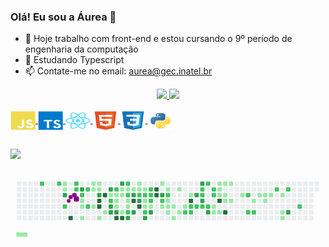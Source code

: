 ### Olá! Eu sou a Áurea 👋

- 🔭 Hoje trabalho com front-end e estou cursando o 9º período de engenharia da computação
- 🌱 Estudando Typescript 
- 📫 Contate-me no email: aurea@gec.inatel.br

<div align="center">
  <a href="https://github.com/aureasiqueira1">
  <img height="180em" src="https://github-readme-stats.vercel.app/api?username=aureasiqueira1&show_icons=true&theme=dracula&include_all_commits=true&count_private=true"/>
  <img height="180em" src="https://github-readme-stats.vercel.app/api/top-langs/?username=aureasiqueira1&layout=compact&langs_count=7&theme=dracula"/>
</div>
<div style="display: inline_block"><br>
  <img align="center" alt="Rafa-Js" height="30" width="40" src="https://raw.githubusercontent.com/devicons/devicon/master/icons/javascript/javascript-plain.svg">
  <img align="center" alt="Rafa-Ts" height="30" width="40" src="https://raw.githubusercontent.com/devicons/devicon/master/icons/typescript/typescript-plain.svg">
  <img align="center" alt="Rafa-React" height="30" width="40" src="https://raw.githubusercontent.com/devicons/devicon/master/icons/react/react-original.svg">
  <img align="center" alt="Rafa-HTML" height="30" width="40" src="https://raw.githubusercontent.com/devicons/devicon/master/icons/html5/html5-original.svg">
  <img align="center" alt="Rafa-CSS" height="30" width="40" src="https://raw.githubusercontent.com/devicons/devicon/master/icons/css3/css3-original.svg">
  <img align="center" alt="Rafa-Python" height="30" width="40" src="https://raw.githubusercontent.com/devicons/devicon/master/icons/python/python-original.svg">
</div>
  
  ##
 
<div> 
   <a href="https://www.linkedin.com/in/%C3%A1urea-siqueira-57b426206/" target="_blank"><img src="https://img.shields.io/badge/-LinkedIn-%230077B5?style=for-the-badge&logo=linkedin&logoColor=white" target="_blank"></a> 
</div>


<svg viewBox="-16 -32 880 192" width="880" height="192" xmlns="http://www.w3.org/2000/svg"><style>@keyframes c0{66.71%{fill:var(--c2)}66.73%,to{fill:var(--ce)}}@keyframes c1{1.2%{fill:var(--c1)}1.22%,to{fill:var(--ce)}}@keyframes c2{1.38%{fill:var(--c1)}1.4%,to{fill:var(--ce)}}@keyframes c3{1.72%{fill:var(--c1)}1.74%,to{fill:var(--ce)}}@keyframes c4{66.19%{fill:var(--c2)}66.21%,to{fill:var(--ce)}}@keyframes c5{7.44%{fill:var(--c1)}7.46%,to{fill:var(--ce)}}@keyframes c6{7.62%{fill:var(--c1)}7.64%,to{fill:var(--ce)}}@keyframes c7{76.77%{fill:var(--c3)}76.79%,to{fill:var(--ce)}}@keyframes c8{68.1%{fill:var(--c2)}68.12%,to{fill:var(--ce)}}@keyframes c9{2.76%{fill:var(--c1)}2.78%,to{fill:var(--ce)}}@keyframes ca{97.04%{fill:var(--c4)}97.06%,to{fill:var(--ce)}}@keyframes cb{65.67%{fill:var(--c2)}65.69%,to{fill:var(--ce)}}@keyframes cc{65.5%{fill:var(--c2)}65.52%,to{fill:var(--ce)}}@keyframes cd{2.94%{fill:var(--c1)}2.96%,to{fill:var(--ce)}}@keyframes ce{76.07%{fill:var(--c3)}76.09%,to{fill:var(--ce)}}@keyframes cf{65.15%{fill:var(--c2)}65.17%,to{fill:var(--ce)}}@keyframes cg{3.28%{fill:var(--c1)}3.3%,to{fill:var(--ce)}}@keyframes ch{3.46%{fill:var(--c1)}3.48%,to{fill:var(--ce)}}@keyframes ci{3.8%{fill:var(--c1)}3.82%,to{fill:var(--ce)}}@keyframes cj{64.81%{fill:var(--c2)}64.83%,to{fill:var(--ce)}}@keyframes ck{68.79%{fill:var(--c2)}68.81%,to{fill:var(--ce)}}@keyframes cl{6.23%{fill:var(--c1)}6.25%,to{fill:var(--ce)}}@keyframes cm{5.71%{fill:var(--c1)}5.73%,to{fill:var(--ce)}}@keyframes cn{5.19%{fill:var(--c1)}5.21%,to{fill:var(--ce)}}@keyframes co{6.06%{fill:var(--c1)}6.08%,to{fill:var(--ce)}}@keyframes cp{5.88%{fill:var(--c1)}5.9%,to{fill:var(--ce)}}@keyframes cq{69.49%{fill:var(--c3)}69.51%,to{fill:var(--ce)}}@keyframes cr{94.96%{fill:var(--c4)}94.98%,to{fill:var(--ce)}}@keyframes cs{94.79%{fill:var(--c4)}94.81%,to{fill:var(--ce)}}@keyframes ct{4.32%{fill:var(--c1)}4.34%,to{fill:var(--ce)}}@keyframes cu{95.31%{fill:var(--c4)}95.33%,to{fill:var(--ce)}}@keyframes cv{4.67%{fill:var(--c1)}4.69%,to{fill:var(--ce)}}@keyframes cw{70.01%{fill:var(--c3)}70.03%,to{fill:var(--ce)}}@keyframes cx{40.37%{fill:var(--c1)}40.39%,to{fill:var(--ce)}}@keyframes cy{40.54%{fill:var(--c2)}40.56%,to{fill:var(--ce)}}@keyframes cz{74.69%{fill:var(--c3)}74.71%,to{fill:var(--ce)}}@keyframes c10{74.51%{fill:var(--c3)}74.53%,to{fill:var(--ce)}}@keyframes c11{41.06%{fill:var(--c2)}41.08%,to{fill:var(--ce)}}@keyframes c12{29.8%{fill:var(--c1)}29.82%,to{fill:var(--ce)}}@keyframes c13{29.97%{fill:var(--c1)}29.99%,to{fill:var(--ce)}}@keyframes c14{30.84%{fill:var(--c1)}30.86%,to{fill:var(--ce)}}@keyframes c15{74.34%{fill:var(--c3)}74.36%,to{fill:var(--ce)}}@keyframes c16{93.92%{fill:var(--c4)}93.94%,to{fill:var(--ce)}}@keyframes c17{70.53%{fill:var(--c3)}70.55%,to{fill:var(--ce)}}@keyframes c18{29.45%{fill:var(--c1)}29.47%,to{fill:var(--ce)}}@keyframes c19{29.63%{fill:var(--c1)}29.65%,to{fill:var(--ce)}}@keyframes c1a{39.16%{fill:var(--c1)}39.18%,to{fill:var(--ce)}}@keyframes c1b{93.75%{fill:var(--c4)}93.77%,to{fill:var(--ce)}}@keyframes c1c{41.58%{fill:var(--c2)}41.6%,to{fill:var(--ce)}}@keyframes c1d{29.28%{fill:var(--c1)}29.3%,to{fill:var(--ce)}}@keyframes c1e{43.66%{fill:var(--c2)}43.68%,to{fill:var(--ce)}}@keyframes c1f{30.32%{fill:var(--c1)}30.34%,to{fill:var(--ce)}}@keyframes c1g{30.49%{fill:var(--c1)}30.51%,to{fill:var(--ce)}}@keyframes c1h{39.33%{fill:var(--c2)}39.35%,to{fill:var(--ce)}}@keyframes c1i{73.47%{fill:var(--c3)}73.49%,to{fill:var(--ce)}}@keyframes c1j{29.11%{fill:var(--c1)}29.13%,to{fill:var(--ce)}}@keyframes c1k{71.22%{fill:var(--c3)}71.24%,to{fill:var(--ce)}}@keyframes c1l{92.54%{fill:var(--c4)}92.56%,to{fill:var(--ce)}}@keyframes c1m{73.13%{fill:var(--c3)}73.15%,to{fill:var(--ce)}}@keyframes c1n{10.39%{fill:var(--c1)}10.41%,to{fill:var(--ce)}}@keyframes c1o{10.56%{fill:var(--c1)}10.58%,to{fill:var(--ce)}}@keyframes c1p{42.28%{fill:var(--c2)}42.3%,to{fill:var(--ce)}}@keyframes c1q{71.57%{fill:var(--c3)}71.59%,to{fill:var(--ce)}}@keyframes c1r{92.88%{fill:var(--c4)}92.9%,to{fill:var(--ce)}}@keyframes c1s{10.74%{fill:var(--c1)}10.76%,to{fill:var(--ce)}}@keyframes c1t{42.45%{fill:var(--c2)}42.47%,to{fill:var(--ce)}}@keyframes c1u{35%{fill:var(--c1)}35.02%,to{fill:var(--ce)}}@keyframes c1v{34.83%{fill:var(--c1)}34.85%,to{fill:var(--ce)}}@keyframes c1w{45.4%{fill:var(--c2)}45.42%,to{fill:var(--ce)}}@keyframes c1x{72.61%{fill:var(--c3)}72.63%,to{fill:var(--ce)}}@keyframes c1y{42.8%{fill:var(--c2)}42.82%,to{fill:var(--ce)}}@keyframes c1z{42.62%{fill:var(--c2)}42.64%,to{fill:var(--ce)}}@keyframes c20{35.17%{fill:var(--c2)}35.19%,to{fill:var(--ce)}}@keyframes c21{34.65%{fill:var(--c1)}34.67%,to{fill:var(--ce)}}@keyframes c22{72.26%{fill:var(--c3)}72.28%,to{fill:var(--ce)}}@keyframes c23{91.5%{fill:var(--c4)}91.52%,to{fill:var(--ce)}}@keyframes c24{91.32%{fill:var(--c4)}91.34%,to{fill:var(--ce)}}@keyframes c25{11.43%{fill:var(--c1)}11.45%,to{fill:var(--ce)}}@keyframes c26{80.41%{fill:var(--c3)}80.43%,to{fill:var(--ce)}}@keyframes c27{47.3%{fill:var(--c2)}47.32%,to{fill:var(--ce)}}@keyframes c28{15.24%{fill:var(--c1)}15.26%,to{fill:var(--ce)}}@keyframes c29{11.78%{fill:var(--c1)}11.8%,to{fill:var(--ce)}}@keyframes c2a{47.65%{fill:var(--c2)}47.67%,to{fill:var(--ce)}}@keyframes c2b{13.85%{fill:var(--c1)}13.87%,to{fill:var(--ce)}}@keyframes c2c{13.68%{fill:var(--c1)}13.7%,to{fill:var(--ce)}}@keyframes c2d{14.89%{fill:var(--c1)}14.91%,to{fill:var(--ce)}}@keyframes c2e{13.51%{fill:var(--c1)}13.53%,to{fill:var(--ce)}}@keyframes c2f{15.93%{fill:var(--c1)}15.95%,to{fill:var(--ce)}}@keyframes c2g{12.12%{fill:var(--c1)}12.14%,to{fill:var(--ce)}}@keyframes c2h{14.55%{fill:var(--c1)}14.57%,to{fill:var(--ce)}}@keyframes c2i{13.16%{fill:var(--c1)}13.18%,to{fill:var(--ce)}}@keyframes c2j{52.16%{fill:var(--c2)}52.18%,to{fill:var(--ce)}}@keyframes c2k{12.64%{fill:var(--c1)}12.66%,to{fill:var(--ce)}}@keyframes c2l{90.11%{fill:var(--c4)}90.13%,to{fill:var(--ce)}}@keyframes c2m{48.69%{fill:var(--c2)}48.71%,to{fill:var(--ce)}}@keyframes c2n{51.98%{fill:var(--c2)}52%,to{fill:var(--ce)}}@keyframes c2o{81.45%{fill:var(--c3)}81.47%,to{fill:var(--ce)}}@keyframes c2p{48.86%{fill:var(--c2)}48.88%,to{fill:var(--ce)}}@keyframes c2q{83.35%{fill:var(--c3)}83.37%,to{fill:var(--ce)}}@keyframes c2r{50.6%{fill:var(--c2)}50.62%,to{fill:var(--ce)}}@keyframes c2s{50.77%{fill:var(--c2)}50.79%,to{fill:var(--ce)}}@keyframes c2t{81.79%{fill:var(--c3)}81.81%,to{fill:var(--ce)}}@keyframes c2u{49.04%{fill:var(--c2)}49.06%,to{fill:var(--ce)}}@keyframes c2v{50.25%{fill:var(--c2)}50.27%,to{fill:var(--ce)}}@keyframes c2w{49.21%{fill:var(--c2)}49.23%,to{fill:var(--ce)}}@keyframes c2x{82.31%{fill:var(--c3)}82.33%,to{fill:var(--ce)}}@keyframes c2y{49.9%{fill:var(--c2)}49.92%,to{fill:var(--ce)}}@keyframes c2z{49.73%{fill:var(--c2)}49.75%,to{fill:var(--ce)}}@keyframes c30{17.84%{fill:var(--c1)}17.86%,to{fill:var(--ce)}}@keyframes c31{17.32%{fill:var(--c1)}17.34%,to{fill:var(--ce)}}@keyframes c32{19.75%{fill:var(--c1)}19.77%,to{fill:var(--ce)}}@keyframes c33{19.57%{fill:var(--c1)}19.59%,to{fill:var(--ce)}}@keyframes c34{19.4%{fill:var(--c1)}19.42%,to{fill:var(--ce)}}@keyframes c35{89.24%{fill:var(--c4)}89.26%,to{fill:var(--ce)}}@keyframes c36{17.49%{fill:var(--c1)}17.51%,to{fill:var(--ce)}}@keyframes c37{19.92%{fill:var(--c1)}19.94%,to{fill:var(--ce)}}@keyframes c38{19.23%{fill:var(--c1)}19.25%,to{fill:var(--ce)}}@keyframes c39{18.71%{fill:var(--c1)}18.73%,to{fill:var(--ce)}}@keyframes c3a{88.72%{fill:var(--c4)}88.74%,to{fill:var(--ce)}}@keyframes c3b{20.09%{fill:var(--c1)}20.11%,to{fill:var(--ce)}}@keyframes c3c{18.88%{fill:var(--c1)}18.9%,to{fill:var(--ce)}}@keyframes c3d{20.79%{fill:var(--c1)}20.81%,to{fill:var(--ce)}}@keyframes c3e{55.28%{fill:var(--c2)}55.3%,to{fill:var(--ce)}}@keyframes c3f{54.41%{fill:var(--c2)}54.43%,to{fill:var(--ce)}}@keyframes c3g{21.31%{fill:var(--c1)}21.33%,to{fill:var(--ce)}}@keyframes c3h{54.58%{fill:var(--c2)}54.6%,to{fill:var(--ce)}}@keyframes c3i{24.43%{fill:var(--c1)}24.45%,to{fill:var(--ce)}}@keyframes c3j{21.83%{fill:var(--c1)}21.85%,to{fill:var(--ce)}}@keyframes c3k{21.65%{fill:var(--c1)}21.67%,to{fill:var(--ce)}}@keyframes c3l{22%{fill:var(--c1)}22.02%,to{fill:var(--ce)}}@keyframes c3m{56.32%{fill:var(--c2)}56.34%,to{fill:var(--ce)}}@keyframes c3n{22.35%{fill:var(--c1)}22.37%,to{fill:var(--ce)}}@keyframes c3o{22.87%{fill:var(--c1)}22.89%,to{fill:var(--ce)}}@keyframes c3p{23.04%{fill:var(--c1)}23.06%,to{fill:var(--ce)}}@keyframes c3q{56.66%{fill:var(--c2)}56.68%,to{fill:var(--ce)}}@keyframes c3r{86.82%{fill:var(--c3)}86.84%,to{fill:var(--ce)}}@keyframes c3s{57.53%{fill:var(--c2)}57.55%,to{fill:var(--ce)}}@keyframes u0{1.2%{transform:scale(0,1)}1.22%,1.38%{transform:scale(.02,1)}1.4%,1.72%{transform:scale(.03,1)}1.74%,2.76%{transform:scale(.05,1)}2.78%,2.94%{transform:scale(.06,1)}2.96%,3.28%{transform:scale(.08,1)}3.3%,3.46%{transform:scale(.09,1)}3.48%,3.8%{transform:scale(.11,1)}3.82%,4.32%{transform:scale(.13,1)}4.34%,4.67%{transform:scale(.14,1)}4.69%,5.19%{transform:scale(.16,1)}5.21%,5.71%{transform:scale(.17,1)}5.73%,5.88%{transform:scale(.19,1)}5.9%,6.06%{transform:scale(.2,1)}6.08%,6.23%{transform:scale(.22,1)}6.25%,7.44%{transform:scale(.23,1)}7.46%,7.62%{transform:scale(.25,1)}10.39%,7.64%{transform:scale(.27,1)}10.41%,10.56%{transform:scale(.28,1)}10.58%,10.74%{transform:scale(.3,1)}10.76%,11.43%{transform:scale(.31,1)}11.45%,11.78%{transform:scale(.33,1)}11.8%,12.12%{transform:scale(.34,1)}12.14%,12.64%{transform:scale(.36,1)}12.66%,13.16%{transform:scale(.38,1)}13.18%,13.51%{transform:scale(.39,1)}13.53%,13.68%{transform:scale(.41,1)}13.7%,13.85%{transform:scale(.42,1)}13.87%,14.55%{transform:scale(.44,1)}14.57%,14.89%{transform:scale(.45,1)}14.91%,15.24%{transform:scale(.47,1)}15.26%,15.93%{transform:scale(.48,1)}15.95%,17.32%{transform:scale(.5,1)}17.34%,17.49%{transform:scale(.52,1)}17.51%,17.84%{transform:scale(.53,1)}17.86%,18.71%{transform:scale(.55,1)}18.73%,18.88%{transform:scale(.56,1)}18.9%,19.23%{transform:scale(.58,1)}19.25%,19.4%{transform:scale(.59,1)}19.42%,19.57%{transform:scale(.61,1)}19.59%,19.75%{transform:scale(.63,1)}19.77%,19.92%{transform:scale(.64,1)}19.94%,20.09%{transform:scale(.66,1)}20.11%,20.79%{transform:scale(.67,1)}20.81%,21.31%{transform:scale(.69,1)}21.33%,21.65%{transform:scale(.7,1)}21.67%,21.83%{transform:scale(.72,1)}21.85%,22%{transform:scale(.73,1)}22.02%,22.35%{transform:scale(.75,1)}22.37%,22.87%{transform:scale(.77,1)}22.89%,23.04%{transform:scale(.78,1)}23.06%,24.43%{transform:scale(.8,1)}24.45%,29.11%{transform:scale(.81,1)}29.13%,29.28%{transform:scale(.83,1)}29.3%,29.45%{transform:scale(.84,1)}29.47%,29.63%{transform:scale(.86,1)}29.65%,29.8%{transform:scale(.88,1)}29.82%,29.97%{transform:scale(.89,1)}29.99%,30.32%{transform:scale(.91,1)}30.34%,30.49%{transform:scale(.92,1)}30.51%,30.84%{transform:scale(.94,1)}30.86%,34.65%{transform:scale(.95,1)}34.67%,34.83%{transform:scale(.97,1)}34.85%,35%{transform:scale(.98,1)}35.02%,to{transform:scale(1,1)}}@keyframes u1{35.17%{transform:scale(0,1)}35.19%,to{transform:scale(1,1)}}@keyframes u2{39.16%{transform:scale(0,1)}39.18%,to{transform:scale(1,1)}}@keyframes u3{39.33%{transform:scale(0,1)}39.35%,to{transform:scale(1,1)}}@keyframes u4{40.37%{transform:scale(0,1)}40.39%,to{transform:scale(1,1)}}@keyframes u5{40.54%{transform:scale(0,1)}40.56%,41.06%{transform:scale(.03,1)}41.08%,41.58%{transform:scale(.06,1)}41.6%,42.28%{transform:scale(.08,1)}42.3%,42.45%{transform:scale(.11,1)}42.47%,42.62%{transform:scale(.14,1)}42.64%,42.8%{transform:scale(.17,1)}42.82%,43.66%{transform:scale(.19,1)}43.68%,45.4%{transform:scale(.22,1)}45.42%,47.3%{transform:scale(.25,1)}47.32%,47.65%{transform:scale(.28,1)}47.67%,48.69%{transform:scale(.31,1)}48.71%,48.86%{transform:scale(.33,1)}48.88%,49.04%{transform:scale(.36,1)}49.06%,49.21%{transform:scale(.39,1)}49.23%,49.73%{transform:scale(.42,1)}49.75%,49.9%{transform:scale(.44,1)}49.92%,50.25%{transform:scale(.47,1)}50.27%,50.6%{transform:scale(.5,1)}50.62%,50.77%{transform:scale(.53,1)}50.79%,51.98%{transform:scale(.56,1)}52%,52.16%{transform:scale(.58,1)}52.18%,54.41%{transform:scale(.61,1)}54.43%,54.58%{transform:scale(.64,1)}54.6%,55.28%{transform:scale(.67,1)}55.3%,56.32%{transform:scale(.69,1)}56.34%,56.66%{transform:scale(.72,1)}56.68%,57.53%{transform:scale(.75,1)}57.55%,64.81%{transform:scale(.78,1)}64.83%,65.15%{transform:scale(.81,1)}65.17%,65.5%{transform:scale(.83,1)}65.52%,65.67%{transform:scale(.86,1)}65.69%,66.19%{transform:scale(.89,1)}66.21%,66.71%{transform:scale(.92,1)}66.73%,68.1%{transform:scale(.94,1)}68.12%,68.79%{transform:scale(.97,1)}68.81%,to{transform:scale(1,1)}}@keyframes u6{69.49%{transform:scale(0,1)}69.51%,70.01%{transform:scale(.05,1)}70.03%,70.53%{transform:scale(.1,1)}70.55%,71.22%{transform:scale(.15,1)}71.24%,71.57%{transform:scale(.2,1)}71.59%,72.26%{transform:scale(.25,1)}72.28%,72.61%{transform:scale(.3,1)}72.63%,73.13%{transform:scale(.35,1)}73.15%,73.47%{transform:scale(.4,1)}73.49%,74.34%{transform:scale(.45,1)}74.36%,74.51%{transform:scale(.5,1)}74.53%,74.69%{transform:scale(.55,1)}74.71%,76.07%{transform:scale(.6,1)}76.09%,76.77%{transform:scale(.65,1)}76.79%,80.41%{transform:scale(.7,1)}80.43%,81.45%{transform:scale(.75,1)}81.47%,81.79%{transform:scale(.8,1)}81.81%,82.31%{transform:scale(.85,1)}82.33%,83.35%{transform:scale(.9,1)}83.37%,86.82%{transform:scale(.95,1)}86.84%,to{transform:scale(1,1)}}@keyframes u7{88.72%{transform:scale(0,1)}88.74%,89.24%{transform:scale(.08,1)}89.26%,90.11%{transform:scale(.15,1)}90.13%,91.32%{transform:scale(.23,1)}91.34%,91.5%{transform:scale(.31,1)}91.52%,92.54%{transform:scale(.38,1)}92.56%,92.88%{transform:scale(.46,1)}92.9%,93.75%{transform:scale(.54,1)}93.77%,93.92%{transform:scale(.62,1)}93.94%,94.79%{transform:scale(.69,1)}94.81%,94.96%{transform:scale(.77,1)}94.98%,95.31%{transform:scale(.85,1)}95.33%,97.04%{transform:scale(.92,1)}97.06%,to{transform:scale(1,1)}}@keyframes s0{0%,99.83%{transform:translate(0,-16px)}.17%{transform:translate(0,0)}.69%{transform:translate(48px,0)}.87%{transform:translate(48px,16px)}1.21%{transform:translate(80px,16px)}1.73%{transform:translate(80px,64px)}2.08%{transform:translate(112px,64px)}2.25%,67.76%{transform:translate(112px,48px)}2.6%{transform:translate(144px,48px)}2.77%,96.36%{transform:translate(144px,32px)}2.95%,65.34%{transform:translate(160px,32px)}3.12%{transform:translate(160px,48px)}3.29%{transform:translate(176px,48px)}3.81%{transform:translate(176px,96px)}4.51%{transform:translate(240px,96px)}4.68%{transform:translate(240px,80px)}5.03%{transform:translate(208px,80px)}5.72%{transform:translate(208px,16px)}5.89%,69.67%,77.99%{transform:translate(224px,16px)}6.07%{transform:translate(224px,0)}6.24%{transform:translate(208px,0)}6.41%{transform:translate(208px,-16px)}7.28%{transform:translate(128px,-16px)}7.63%,76.6%{transform:translate(128px,16px)}7.8%{transform:translate(144px,16px)}8.15%{transform:translate(144px,-16px)}10.23%{transform:translate(336px,-16px)}10.57%,32.06%{transform:translate(336px,16px)}10.75%,37.78%,44.71%{transform:translate(352px,16px)}10.92%,37.61%{transform:translate(352px,0)}11.61%,36.92%{transform:translate(416px,0)}11.79%,36.74%{transform:translate(416px,16px)}12.48%{transform:translate(480px,16px)}12.65%,90.29%{transform:translate(480px,32px)}12.82%,48.18%{transform:translate(464px,32px)}13.17%,48.53%,52.34%,61.01%{transform:translate(464px,64px)}13.69%,15.08%{transform:translate(416px,64px)}13.86%,47.49%{transform:translate(416px,48px)}14.21%{transform:translate(448px,48px)}14.56%{transform:translate(448px,80px)}14.9%{transform:translate(416px,80px)}15.25%{transform:translate(400px,64px)}15.42%{transform:translate(400px,80px)}15.77%{transform:translate(432px,80px)}15.94%{transform:translate(432px,96px)}17.16%{transform:translate(544px,96px)}17.33%,18.02%{transform:translate(544px,80px)}17.5%,18.2%{transform:translate(560px,80px)}17.68%,18.37%{transform:translate(560px,64px)}17.85%,49.39%{transform:translate(544px,64px)}18.54%{transform:translate(576px,64px)}18.72%,89.08%{transform:translate(576px,48px)}18.89%{transform:translate(592px,48px)}19.06%{transform:translate(592px,32px)}19.41%{transform:translate(560px,32px)}19.76%{transform:translate(560px,0)}20.45%{transform:translate(624px,0)}20.97%{transform:translate(624px,48px)}21.66%{transform:translate(688px,48px)}21.84%{transform:translate(688px,32px)}22.36%{transform:translate(736px,32px)}23.05%{transform:translate(736px,96px)}23.22%{transform:translate(720px,96px)}23.92%{transform:translate(720px,32px)}24.44%{transform:translate(672px,32px)}24.96%{transform:translate(672px,-16px)}28.77%{transform:translate(320px,-16px)}29.12%,92.2%{transform:translate(320px,16px)}29.46%,31.54%,38.47%,44.02%,70.36%{transform:translate(288px,16px)}29.64%,31.37%,43.85%{transform:translate(288px,32px)}29.81%,31.2%,40.21%{transform:translate(272px,32px)}29.98%,40.73%{transform:translate(272px,48px)}30.33%{transform:translate(304px,48px)}30.5%,39.51%{transform:translate(304px,64px)}30.85%,39.86%,94.28%{transform:translate(272px,64px)}32.24%,41.94%{transform:translate(336px,0)}33.28%{transform:translate(432px,0)}33.97%,36.05%{transform:translate(432px,64px)}34.84%{transform:translate(352px,64px)}35.01%{transform:translate(352px,48px)}35.18%,62.22%,71.92%{transform:translate(368px,48px)}35.36%{transform:translate(368px,64px)}36.57%{transform:translate(432px,16px)}39.17%{transform:translate(288px,80px)}39.34%,73.31%{transform:translate(304px,80px)}40.38%{transform:translate(256px,32px)}40.55%{transform:translate(256px,48px)}41.07%,63.6%{transform:translate(272px,16px)}41.42%,43.5%{transform:translate(304px,16px)}41.59%{transform:translate(304px,0)}42.29%,71.4%{transform:translate(336px,32px)}42.63%{transform:translate(368px,32px)}42.81%,62.56%,79.55%{transform:translate(368px,16px)}43.67%{transform:translate(304px,32px)}45.41%,72.44%{transform:translate(352px,80px)}45.58%,72.96%{transform:translate(336px,80px)}45.93%{transform:translate(336px,112px)}46.62%{transform:translate(400px,112px)}47.31%{transform:translate(400px,48px)}47.66%{transform:translate(416px,32px)}50.09%{transform:translate(544px,0)}50.26%{transform:translate(528px,0)}50.43%{transform:translate(528px,16px)}50.61%{transform:translate(512px,16px)}50.78%,81.63%{transform:translate(512px,32px)}50.95%{transform:translate(528px,32px)}51.3%{transform:translate(528px,64px)}51.82%{transform:translate(480px,64px)}51.99%{transform:translate(480px,80px)}52.17%{transform:translate(464px,80px)}54.25%{transform:translate(640px,64px)}54.42%{transform:translate(640px,80px)}54.59%{transform:translate(656px,80px)}55.11%{transform:translate(656px,32px)}55.29%{transform:translate(640px,32px)}55.46%{transform:translate(640px,16px)}57.02%{transform:translate(784px,16px)}57.54%{transform:translate(784px,64px)}61.18%{transform:translate(464px,48px)}63.78%{transform:translate(272px,0)}64.64%{transform:translate(192px,0)}64.99%{transform:translate(192px,32px)}65.68%{transform:translate(160px,0)}66.72%,98.96%{transform:translate(64px,0)}66.9%{transform:translate(64px,16px)}67.42%{transform:translate(112px,16px)}67.94%{transform:translate(128px,48px)}68.11%{transform:translate(128px,64px)}68.98%{transform:translate(208px,64px)}69.32%{transform:translate(208px,32px)}69.5%,77.82%{transform:translate(224px,32px)}70.54%{transform:translate(288px,0)}70.88%{transform:translate(320px,0)}71.23%{transform:translate(320px,32px)}71.58%,92.72%{transform:translate(336px,48px)}72.27%{transform:translate(368px,80px)}72.62%{transform:translate(352px,96px)}72.79%{transform:translate(336px,96px)}73.48%{transform:translate(304px,96px)}73.66%{transform:translate(320px,96px)}73.83%{transform:translate(320px,80px)}74.52%{transform:translate(256px,80px)}75.22%{transform:translate(256px,16px)}76.78%,97.92%{transform:translate(128px,32px)}79.72%{transform:translate(368px,0)}80.07%{transform:translate(400px,0)}80.42%{transform:translate(400px,32px)}81.8%{transform:translate(512px,48px)}81.98%{transform:translate(528px,48px)}82.32%{transform:translate(528px,80px)}82.5%{transform:translate(512px,80px)}83.36%{transform:translate(512px,0)}85.96%{transform:translate(752px,0)}86.83%{transform:translate(752px,80px)}88.73%{transform:translate(576px,80px)}90.12%{transform:translate(480px,48px)}91.33%{transform:translate(384px,32px)}91.51%{transform:translate(384px,16px)}92.55%{transform:translate(320px,48px)}92.89%{transform:translate(336px,64px)}93.41%{transform:translate(288px,64px)}93.76%{transform:translate(288px,96px)}93.93%{transform:translate(272px,96px)}94.8%{transform:translate(224px,64px)}94.97%{transform:translate(224px,48px)}95.15%{transform:translate(240px,48px)}95.32%{transform:translate(240px,32px)}97.05%{transform:translate(144px,96px)}97.23%{transform:translate(128px,96px)}98.44%{transform:translate(80px,32px)}98.79%{transform:translate(80px,0)}99.13%{transform:translate(64px,-16px)}}@keyframes s1{0%,99.83%{transform:translate(16px,-16px)}.17%{transform:translate(0,-16px)}.35%{transform:translate(0,0)}.87%{transform:translate(48px,0)}1.04%{transform:translate(48px,16px)}1.39%{transform:translate(80px,16px)}1.91%{transform:translate(80px,64px)}2.25%{transform:translate(112px,64px)}2.43%,67.94%{transform:translate(112px,48px)}2.77%{transform:translate(144px,48px)}2.95%,96.53%{transform:translate(144px,32px)}3.12%,65.51%{transform:translate(160px,32px)}3.29%{transform:translate(160px,48px)}3.47%{transform:translate(176px,48px)}3.99%{transform:translate(176px,96px)}4.68%{transform:translate(240px,96px)}4.85%{transform:translate(240px,80px)}5.2%{transform:translate(208px,80px)}5.89%{transform:translate(208px,16px)}6.07%,69.84%,78.16%{transform:translate(224px,16px)}6.24%{transform:translate(224px,0)}6.41%{transform:translate(208px,0)}6.59%{transform:translate(208px,-16px)}7.45%{transform:translate(128px,-16px)}7.8%,76.78%{transform:translate(128px,16px)}7.97%{transform:translate(144px,16px)}8.32%{transform:translate(144px,-16px)}10.4%{transform:translate(336px,-16px)}10.75%,32.24%{transform:translate(336px,16px)}10.92%,37.95%,44.89%{transform:translate(352px,16px)}11.09%,37.78%{transform:translate(352px,0)}11.79%,37.09%{transform:translate(416px,0)}11.96%,36.92%{transform:translate(416px,16px)}12.65%{transform:translate(480px,16px)}12.82%,90.47%{transform:translate(480px,32px)}13%,48.35%{transform:translate(464px,32px)}13.34%,48.7%,52.51%,61.18%{transform:translate(464px,64px)}13.86%,15.25%{transform:translate(416px,64px)}14.04%,47.66%{transform:translate(416px,48px)}14.38%{transform:translate(448px,48px)}14.73%{transform:translate(448px,80px)}15.08%{transform:translate(416px,80px)}15.42%{transform:translate(400px,64px)}15.6%{transform:translate(400px,80px)}15.94%{transform:translate(432px,80px)}16.12%{transform:translate(432px,96px)}17.33%{transform:translate(544px,96px)}17.5%,18.2%{transform:translate(544px,80px)}17.68%,18.37%{transform:translate(560px,80px)}17.85%,18.54%{transform:translate(560px,64px)}18.02%,49.57%{transform:translate(544px,64px)}18.72%{transform:translate(576px,64px)}18.89%,89.25%{transform:translate(576px,48px)}19.06%{transform:translate(592px,48px)}19.24%{transform:translate(592px,32px)}19.58%{transform:translate(560px,32px)}19.93%{transform:translate(560px,0)}20.62%{transform:translate(624px,0)}21.14%{transform:translate(624px,48px)}21.84%{transform:translate(688px,48px)}22.01%{transform:translate(688px,32px)}22.53%{transform:translate(736px,32px)}23.22%{transform:translate(736px,96px)}23.4%{transform:translate(720px,96px)}24.09%{transform:translate(720px,32px)}24.61%{transform:translate(672px,32px)}25.13%{transform:translate(672px,-16px)}28.94%{transform:translate(320px,-16px)}29.29%,92.37%{transform:translate(320px,16px)}29.64%,31.72%,38.65%,44.19%,70.54%{transform:translate(288px,16px)}29.81%,31.54%,44.02%{transform:translate(288px,32px)}29.98%,31.37%,40.38%{transform:translate(272px,32px)}30.16%,40.9%{transform:translate(272px,48px)}30.5%{transform:translate(304px,48px)}30.68%,39.69%{transform:translate(304px,64px)}31.02%,40.03%,94.45%{transform:translate(272px,64px)}32.41%,42.11%{transform:translate(336px,0)}33.45%{transform:translate(432px,0)}34.14%,36.22%{transform:translate(432px,64px)}35.01%{transform:translate(352px,64px)}35.18%{transform:translate(352px,48px)}35.36%,62.39%,72.1%{transform:translate(368px,48px)}35.53%{transform:translate(368px,64px)}36.74%{transform:translate(432px,16px)}39.34%{transform:translate(288px,80px)}39.51%,73.48%{transform:translate(304px,80px)}40.55%{transform:translate(256px,32px)}40.73%{transform:translate(256px,48px)}41.25%,63.78%{transform:translate(272px,16px)}41.59%,43.67%{transform:translate(304px,16px)}41.77%{transform:translate(304px,0)}42.46%,71.58%{transform:translate(336px,32px)}42.81%{transform:translate(368px,32px)}42.98%,62.74%,79.72%{transform:translate(368px,16px)}43.85%{transform:translate(304px,32px)}45.58%,72.62%{transform:translate(352px,80px)}45.75%,73.14%{transform:translate(336px,80px)}46.1%{transform:translate(336px,112px)}46.79%{transform:translate(400px,112px)}47.49%{transform:translate(400px,48px)}47.83%{transform:translate(416px,32px)}50.26%{transform:translate(544px,0)}50.43%{transform:translate(528px,0)}50.61%{transform:translate(528px,16px)}50.78%{transform:translate(512px,16px)}50.95%,81.8%{transform:translate(512px,32px)}51.13%{transform:translate(528px,32px)}51.47%{transform:translate(528px,64px)}51.99%{transform:translate(480px,64px)}52.17%{transform:translate(480px,80px)}52.34%{transform:translate(464px,80px)}54.42%{transform:translate(640px,64px)}54.59%{transform:translate(640px,80px)}54.77%{transform:translate(656px,80px)}55.29%{transform:translate(656px,32px)}55.46%{transform:translate(640px,32px)}55.63%{transform:translate(640px,16px)}57.19%{transform:translate(784px,16px)}57.71%{transform:translate(784px,64px)}61.35%{transform:translate(464px,48px)}63.95%{transform:translate(272px,0)}64.82%{transform:translate(192px,0)}65.16%{transform:translate(192px,32px)}65.86%{transform:translate(160px,0)}66.9%,99.13%{transform:translate(64px,0)}67.07%{transform:translate(64px,16px)}67.59%{transform:translate(112px,16px)}68.11%{transform:translate(128px,48px)}68.28%{transform:translate(128px,64px)}69.15%{transform:translate(208px,64px)}69.5%{transform:translate(208px,32px)}69.67%,77.99%{transform:translate(224px,32px)}70.71%{transform:translate(288px,0)}71.06%{transform:translate(320px,0)}71.4%{transform:translate(320px,32px)}71.75%,92.89%{transform:translate(336px,48px)}72.44%{transform:translate(368px,80px)}72.79%{transform:translate(352px,96px)}72.96%{transform:translate(336px,96px)}73.66%{transform:translate(304px,96px)}73.83%{transform:translate(320px,96px)}74%{transform:translate(320px,80px)}74.7%{transform:translate(256px,80px)}75.39%{transform:translate(256px,16px)}76.95%,98.09%{transform:translate(128px,32px)}79.9%{transform:translate(368px,0)}80.24%{transform:translate(400px,0)}80.59%{transform:translate(400px,32px)}81.98%{transform:translate(512px,48px)}82.15%{transform:translate(528px,48px)}82.5%{transform:translate(528px,80px)}82.67%{transform:translate(512px,80px)}83.54%{transform:translate(512px,0)}86.14%{transform:translate(752px,0)}87%{transform:translate(752px,80px)}88.91%{transform:translate(576px,80px)}90.29%{transform:translate(480px,48px)}91.51%{transform:translate(384px,32px)}91.68%{transform:translate(384px,16px)}92.72%{transform:translate(320px,48px)}93.07%{transform:translate(336px,64px)}93.59%{transform:translate(288px,64px)}93.93%{transform:translate(288px,96px)}94.11%{transform:translate(272px,96px)}94.97%{transform:translate(224px,64px)}95.15%{transform:translate(224px,48px)}95.32%{transform:translate(240px,48px)}95.49%{transform:translate(240px,32px)}97.23%{transform:translate(144px,96px)}97.4%{transform:translate(128px,96px)}98.61%{transform:translate(80px,32px)}98.96%{transform:translate(80px,0)}99.31%{transform:translate(64px,-16px)}}@keyframes s2{0%,99.83%{transform:translate(32px,-16px)}.35%{transform:translate(0,-16px)}.52%{transform:translate(0,0)}1.04%{transform:translate(48px,0)}1.21%{transform:translate(48px,16px)}1.56%{transform:translate(80px,16px)}2.08%{transform:translate(80px,64px)}2.43%{transform:translate(112px,64px)}2.6%,68.11%{transform:translate(112px,48px)}2.95%{transform:translate(144px,48px)}3.12%,96.71%{transform:translate(144px,32px)}3.29%,65.68%{transform:translate(160px,32px)}3.47%{transform:translate(160px,48px)}3.64%{transform:translate(176px,48px)}4.16%{transform:translate(176px,96px)}4.85%{transform:translate(240px,96px)}5.03%{transform:translate(240px,80px)}5.37%{transform:translate(208px,80px)}6.07%{transform:translate(208px,16px)}6.24%,70.02%,78.34%{transform:translate(224px,16px)}6.41%{transform:translate(224px,0)}6.59%{transform:translate(208px,0)}6.76%{transform:translate(208px,-16px)}7.63%{transform:translate(128px,-16px)}7.97%,76.95%{transform:translate(128px,16px)}8.15%{transform:translate(144px,16px)}8.49%{transform:translate(144px,-16px)}10.57%{transform:translate(336px,-16px)}10.92%,32.41%{transform:translate(336px,16px)}11.09%,38.13%,45.06%{transform:translate(352px,16px)}11.27%,37.95%{transform:translate(352px,0)}11.96%,37.26%{transform:translate(416px,0)}12.13%,37.09%{transform:translate(416px,16px)}12.82%{transform:translate(480px,16px)}13%,90.64%{transform:translate(480px,32px)}13.17%,48.53%{transform:translate(464px,32px)}13.52%,48.87%,52.69%,61.35%{transform:translate(464px,64px)}14.04%,15.42%{transform:translate(416px,64px)}14.21%,47.83%{transform:translate(416px,48px)}14.56%{transform:translate(448px,48px)}14.9%{transform:translate(448px,80px)}15.25%{transform:translate(416px,80px)}15.6%{transform:translate(400px,64px)}15.77%{transform:translate(400px,80px)}16.12%{transform:translate(432px,80px)}16.29%{transform:translate(432px,96px)}17.5%{transform:translate(544px,96px)}17.68%,18.37%{transform:translate(544px,80px)}17.85%,18.54%{transform:translate(560px,80px)}18.02%,18.72%{transform:translate(560px,64px)}18.2%,49.74%{transform:translate(544px,64px)}18.89%{transform:translate(576px,64px)}19.06%,89.43%{transform:translate(576px,48px)}19.24%{transform:translate(592px,48px)}19.41%{transform:translate(592px,32px)}19.76%{transform:translate(560px,32px)}20.1%{transform:translate(560px,0)}20.8%{transform:translate(624px,0)}21.32%{transform:translate(624px,48px)}22.01%{transform:translate(688px,48px)}22.18%{transform:translate(688px,32px)}22.7%{transform:translate(736px,32px)}23.4%{transform:translate(736px,96px)}23.57%{transform:translate(720px,96px)}24.26%{transform:translate(720px,32px)}24.78%{transform:translate(672px,32px)}25.3%{transform:translate(672px,-16px)}29.12%{transform:translate(320px,-16px)}29.46%,92.55%{transform:translate(320px,16px)}29.81%,31.89%,38.82%,44.37%,70.71%{transform:translate(288px,16px)}29.98%,31.72%,44.19%{transform:translate(288px,32px)}30.16%,31.54%,40.55%{transform:translate(272px,32px)}30.33%,41.07%{transform:translate(272px,48px)}30.68%{transform:translate(304px,48px)}30.85%,39.86%{transform:translate(304px,64px)}31.2%,40.21%,94.63%{transform:translate(272px,64px)}32.58%,42.29%{transform:translate(336px,0)}33.62%{transform:translate(432px,0)}34.32%,36.4%{transform:translate(432px,64px)}35.18%{transform:translate(352px,64px)}35.36%{transform:translate(352px,48px)}35.53%,62.56%,72.27%{transform:translate(368px,48px)}35.7%{transform:translate(368px,64px)}36.92%{transform:translate(432px,16px)}39.51%{transform:translate(288px,80px)}39.69%,73.66%{transform:translate(304px,80px)}40.73%{transform:translate(256px,32px)}40.9%{transform:translate(256px,48px)}41.42%,63.95%{transform:translate(272px,16px)}41.77%,43.85%{transform:translate(304px,16px)}41.94%{transform:translate(304px,0)}42.63%,71.75%{transform:translate(336px,32px)}42.98%{transform:translate(368px,32px)}43.15%,62.91%,79.9%{transform:translate(368px,16px)}44.02%{transform:translate(304px,32px)}45.75%,72.79%{transform:translate(352px,80px)}45.93%,73.31%{transform:translate(336px,80px)}46.27%{transform:translate(336px,112px)}46.97%{transform:translate(400px,112px)}47.66%{transform:translate(400px,48px)}48.01%{transform:translate(416px,32px)}50.43%{transform:translate(544px,0)}50.61%{transform:translate(528px,0)}50.78%{transform:translate(528px,16px)}50.95%{transform:translate(512px,16px)}51.13%,81.98%{transform:translate(512px,32px)}51.3%{transform:translate(528px,32px)}51.65%{transform:translate(528px,64px)}52.17%{transform:translate(480px,64px)}52.34%{transform:translate(480px,80px)}52.51%{transform:translate(464px,80px)}54.59%{transform:translate(640px,64px)}54.77%{transform:translate(640px,80px)}54.94%{transform:translate(656px,80px)}55.46%{transform:translate(656px,32px)}55.63%{transform:translate(640px,32px)}55.81%{transform:translate(640px,16px)}57.37%{transform:translate(784px,16px)}57.89%{transform:translate(784px,64px)}61.53%{transform:translate(464px,48px)}64.12%{transform:translate(272px,0)}64.99%{transform:translate(192px,0)}65.34%{transform:translate(192px,32px)}66.03%{transform:translate(160px,0)}67.07%,99.31%{transform:translate(64px,0)}67.24%{transform:translate(64px,16px)}67.76%{transform:translate(112px,16px)}68.28%{transform:translate(128px,48px)}68.46%{transform:translate(128px,64px)}69.32%{transform:translate(208px,64px)}69.67%{transform:translate(208px,32px)}69.84%,78.16%{transform:translate(224px,32px)}70.88%{transform:translate(288px,0)}71.23%{transform:translate(320px,0)}71.58%{transform:translate(320px,32px)}71.92%,93.07%{transform:translate(336px,48px)}72.62%{transform:translate(368px,80px)}72.96%{transform:translate(352px,96px)}73.14%{transform:translate(336px,96px)}73.83%{transform:translate(304px,96px)}74%{transform:translate(320px,96px)}74.18%{transform:translate(320px,80px)}74.87%{transform:translate(256px,80px)}75.56%{transform:translate(256px,16px)}77.12%,98.27%{transform:translate(128px,32px)}80.07%{transform:translate(368px,0)}80.42%{transform:translate(400px,0)}80.76%{transform:translate(400px,32px)}82.15%{transform:translate(512px,48px)}82.32%{transform:translate(528px,48px)}82.67%{transform:translate(528px,80px)}82.84%{transform:translate(512px,80px)}83.71%{transform:translate(512px,0)}86.31%{transform:translate(752px,0)}87.18%{transform:translate(752px,80px)}89.08%{transform:translate(576px,80px)}90.47%{transform:translate(480px,48px)}91.68%{transform:translate(384px,32px)}91.85%{transform:translate(384px,16px)}92.89%{transform:translate(320px,48px)}93.24%{transform:translate(336px,64px)}93.76%{transform:translate(288px,64px)}94.11%{transform:translate(288px,96px)}94.28%{transform:translate(272px,96px)}95.15%{transform:translate(224px,64px)}95.32%{transform:translate(224px,48px)}95.49%{transform:translate(240px,48px)}95.67%{transform:translate(240px,32px)}97.4%{transform:translate(144px,96px)}97.57%{transform:translate(128px,96px)}98.79%{transform:translate(80px,32px)}99.13%{transform:translate(80px,0)}99.48%{transform:translate(64px,-16px)}}@keyframes s3{0%,99.83%{transform:translate(48px,-16px)}.52%{transform:translate(0,-16px)}.69%{transform:translate(0,0)}1.21%{transform:translate(48px,0)}1.39%{transform:translate(48px,16px)}1.73%{transform:translate(80px,16px)}2.25%{transform:translate(80px,64px)}2.6%{transform:translate(112px,64px)}2.77%,68.28%{transform:translate(112px,48px)}3.12%{transform:translate(144px,48px)}3.29%,96.88%{transform:translate(144px,32px)}3.47%,65.86%{transform:translate(160px,32px)}3.64%{transform:translate(160px,48px)}3.81%{transform:translate(176px,48px)}4.33%{transform:translate(176px,96px)}5.03%{transform:translate(240px,96px)}5.2%{transform:translate(240px,80px)}5.55%{transform:translate(208px,80px)}6.24%{transform:translate(208px,16px)}6.41%,70.19%,78.51%{transform:translate(224px,16px)}6.59%{transform:translate(224px,0)}6.76%{transform:translate(208px,0)}6.93%{transform:translate(208px,-16px)}7.8%{transform:translate(128px,-16px)}77.12%,8.15%{transform:translate(128px,16px)}8.32%{transform:translate(144px,16px)}8.67%{transform:translate(144px,-16px)}10.75%{transform:translate(336px,-16px)}11.09%,32.58%{transform:translate(336px,16px)}11.27%,38.3%,45.23%{transform:translate(352px,16px)}11.44%,38.13%{transform:translate(352px,0)}12.13%,37.44%{transform:translate(416px,0)}12.31%,37.26%{transform:translate(416px,16px)}13%{transform:translate(480px,16px)}13.17%,90.81%{transform:translate(480px,32px)}13.34%,48.7%{transform:translate(464px,32px)}13.69%,49.05%,52.86%,61.53%{transform:translate(464px,64px)}14.21%,15.6%{transform:translate(416px,64px)}14.38%,48.01%{transform:translate(416px,48px)}14.73%{transform:translate(448px,48px)}15.08%{transform:translate(448px,80px)}15.42%{transform:translate(416px,80px)}15.77%{transform:translate(400px,64px)}15.94%{transform:translate(400px,80px)}16.29%{transform:translate(432px,80px)}16.46%{transform:translate(432px,96px)}17.68%{transform:translate(544px,96px)}17.85%,18.54%{transform:translate(544px,80px)}18.02%,18.72%{transform:translate(560px,80px)}18.2%,18.89%{transform:translate(560px,64px)}18.37%,49.91%{transform:translate(544px,64px)}19.06%{transform:translate(576px,64px)}19.24%,89.6%{transform:translate(576px,48px)}19.41%{transform:translate(592px,48px)}19.58%{transform:translate(592px,32px)}19.93%{transform:translate(560px,32px)}20.28%{transform:translate(560px,0)}20.97%{transform:translate(624px,0)}21.49%{transform:translate(624px,48px)}22.18%{transform:translate(688px,48px)}22.36%{transform:translate(688px,32px)}22.88%{transform:translate(736px,32px)}23.57%{transform:translate(736px,96px)}23.74%{transform:translate(720px,96px)}24.44%{transform:translate(720px,32px)}24.96%{transform:translate(672px,32px)}25.48%{transform:translate(672px,-16px)}29.29%{transform:translate(320px,-16px)}29.64%,92.72%{transform:translate(320px,16px)}29.98%,32.06%,38.99%,44.54%,70.88%{transform:translate(288px,16px)}30.16%,31.89%,44.37%{transform:translate(288px,32px)}30.33%,31.72%,40.73%{transform:translate(272px,32px)}30.5%,41.25%{transform:translate(272px,48px)}30.85%{transform:translate(304px,48px)}31.02%,40.03%{transform:translate(304px,64px)}31.37%,40.38%,94.8%{transform:translate(272px,64px)}32.76%,42.46%{transform:translate(336px,0)}33.8%{transform:translate(432px,0)}34.49%,36.57%{transform:translate(432px,64px)}35.36%{transform:translate(352px,64px)}35.53%{transform:translate(352px,48px)}35.7%,62.74%,72.44%{transform:translate(368px,48px)}35.88%{transform:translate(368px,64px)}37.09%{transform:translate(432px,16px)}39.69%{transform:translate(288px,80px)}39.86%,73.83%{transform:translate(304px,80px)}40.9%{transform:translate(256px,32px)}41.07%{transform:translate(256px,48px)}41.59%,64.12%{transform:translate(272px,16px)}41.94%,44.02%{transform:translate(304px,16px)}42.11%{transform:translate(304px,0)}42.81%,71.92%{transform:translate(336px,32px)}43.15%{transform:translate(368px,32px)}43.33%,63.08%,80.07%{transform:translate(368px,16px)}44.19%{transform:translate(304px,32px)}45.93%,72.96%{transform:translate(352px,80px)}46.1%,73.48%{transform:translate(336px,80px)}46.45%{transform:translate(336px,112px)}47.14%{transform:translate(400px,112px)}47.83%{transform:translate(400px,48px)}48.18%{transform:translate(416px,32px)}50.61%{transform:translate(544px,0)}50.78%{transform:translate(528px,0)}50.95%{transform:translate(528px,16px)}51.13%{transform:translate(512px,16px)}51.3%,82.15%{transform:translate(512px,32px)}51.47%{transform:translate(528px,32px)}51.82%{transform:translate(528px,64px)}52.34%{transform:translate(480px,64px)}52.51%{transform:translate(480px,80px)}52.69%{transform:translate(464px,80px)}54.77%{transform:translate(640px,64px)}54.94%{transform:translate(640px,80px)}55.11%{transform:translate(656px,80px)}55.63%{transform:translate(656px,32px)}55.81%{transform:translate(640px,32px)}55.98%{transform:translate(640px,16px)}57.54%{transform:translate(784px,16px)}58.06%{transform:translate(784px,64px)}61.7%{transform:translate(464px,48px)}64.3%{transform:translate(272px,0)}65.16%{transform:translate(192px,0)}65.51%{transform:translate(192px,32px)}66.2%{transform:translate(160px,0)}67.24%,99.48%{transform:translate(64px,0)}67.42%{transform:translate(64px,16px)}67.94%{transform:translate(112px,16px)}68.46%{transform:translate(128px,48px)}68.63%{transform:translate(128px,64px)}69.5%{transform:translate(208px,64px)}69.84%{transform:translate(208px,32px)}70.02%,78.34%{transform:translate(224px,32px)}71.06%{transform:translate(288px,0)}71.4%{transform:translate(320px,0)}71.75%{transform:translate(320px,32px)}72.1%,93.24%{transform:translate(336px,48px)}72.79%{transform:translate(368px,80px)}73.14%{transform:translate(352px,96px)}73.31%{transform:translate(336px,96px)}74%{transform:translate(304px,96px)}74.18%{transform:translate(320px,96px)}74.35%{transform:translate(320px,80px)}75.04%{transform:translate(256px,80px)}75.74%{transform:translate(256px,16px)}77.3%,98.44%{transform:translate(128px,32px)}80.24%{transform:translate(368px,0)}80.59%{transform:translate(400px,0)}80.94%{transform:translate(400px,32px)}82.32%{transform:translate(512px,48px)}82.5%{transform:translate(528px,48px)}82.84%{transform:translate(528px,80px)}83.02%{transform:translate(512px,80px)}83.88%{transform:translate(512px,0)}86.48%{transform:translate(752px,0)}87.35%{transform:translate(752px,80px)}89.25%{transform:translate(576px,80px)}90.64%{transform:translate(480px,48px)}91.85%{transform:translate(384px,32px)}92.03%{transform:translate(384px,16px)}93.07%{transform:translate(320px,48px)}93.41%{transform:translate(336px,64px)}93.93%{transform:translate(288px,64px)}94.28%{transform:translate(288px,96px)}94.45%{transform:translate(272px,96px)}95.32%{transform:translate(224px,64px)}95.49%{transform:translate(224px,48px)}95.67%{transform:translate(240px,48px)}95.84%{transform:translate(240px,32px)}97.57%{transform:translate(144px,96px)}97.75%{transform:translate(128px,96px)}98.96%{transform:translate(80px,32px)}99.31%{transform:translate(80px,0)}99.65%{transform:translate(64px,-16px)}}:root{--cb:#1b1f230a;--cs:purple;--ce:#ebedf0;--c0:#ebedf0;--c1:#9be9a8;--c2:#40c463;--c3:#30a14e;--c4:#216e39}@media (prefers-color-scheme:dark){:root{--cb:#1b1f230a;--cs:purple;--ce:#161b22;--c1:#01311f;--c2:#034525;--c3:#0f6d31;--c4:#00c647}}.c{shape-rendering:geometricPrecision;rx:2;ry:2;fill:var(--ce);stroke-width:1px;stroke:var(--cb);animation:none 57700ms linear infinite}.c.c0{fill:var(--c2);animation-name:c0}.c.c1,.c.c2,.c.c3{fill:var(--c1);animation-name:c1}.c.c2,.c.c3{animation-name:c2}.c.c3{animation-name:c3}.c.c4{fill:var(--c2);animation-name:c4}.c.c5,.c.c6{fill:var(--c1);animation-name:c5}.c.c6{animation-name:c6}.c.c7{fill:var(--c3);animation-name:c7}.c.c8{fill:var(--c2);animation-name:c8}.c.c9{fill:var(--c1);animation-name:c9}.c.ca{fill:var(--c4);animation-name:ca}.c.cb,.c.cc{fill:var(--c2);animation-name:cb}.c.cc{animation-name:cc}.c.cd{fill:var(--c1);animation-name:cd}.c.ce{fill:var(--c3);animation-name:ce}.c.cf{fill:var(--c2);animation-name:cf}.c.cg,.c.ch,.c.ci{fill:var(--c1);animation-name:cg}.c.ch,.c.ci{animation-name:ch}.c.ci{animation-name:ci}.c.cj,.c.ck{fill:var(--c2);animation-name:cj}.c.ck{animation-name:ck}.c.cl,.c.cm{fill:var(--c1);animation-name:cl}.c.cm{animation-name:cm}.c.cn,.c.co,.c.cp{fill:var(--c1);animation-name:cn}.c.co,.c.cp{animation-name:co}.c.cp{animation-name:cp}.c.cq{fill:var(--c3);animation-name:cq}.c.cr,.c.cs{fill:var(--c4);animation-name:cr}.c.cs{animation-name:cs}.c.ct{fill:var(--c1);animation-name:ct}.c.cu{fill:var(--c4);animation-name:cu}.c.cv{fill:var(--c1);animation-name:cv}.c.cw{fill:var(--c3);animation-name:cw}.c.cx{fill:var(--c1);animation-name:cx}.c.cy{fill:var(--c2);animation-name:cy}.c.c10,.c.cz{fill:var(--c3);animation-name:cz}.c.c10{animation-name:c10}.c.c11{fill:var(--c2);animation-name:c11}.c.c12,.c.c13,.c.c14{fill:var(--c1);animation-name:c12}.c.c13,.c.c14{animation-name:c13}.c.c14{animation-name:c14}.c.c15{fill:var(--c3);animation-name:c15}.c.c16{fill:var(--c4);animation-name:c16}.c.c17{fill:var(--c3);animation-name:c17}.c.c18,.c.c19,.c.c1a{fill:var(--c1);animation-name:c18}.c.c19,.c.c1a{animation-name:c19}.c.c1a{animation-name:c1a}.c.c1b{fill:var(--c4);animation-name:c1b}.c.c1c{fill:var(--c2);animation-name:c1c}.c.c1d{fill:var(--c1);animation-name:c1d}.c.c1e{fill:var(--c2);animation-name:c1e}.c.c1f,.c.c1g{fill:var(--c1);animation-name:c1f}.c.c1g{animation-name:c1g}.c.c1h{fill:var(--c2);animation-name:c1h}.c.c1i{fill:var(--c3);animation-name:c1i}.c.c1j{fill:var(--c1);animation-name:c1j}.c.c1k{fill:var(--c3);animation-name:c1k}.c.c1l{fill:var(--c4);animation-name:c1l}.c.c1m{fill:var(--c3);animation-name:c1m}.c.c1n,.c.c1o{fill:var(--c1);animation-name:c1n}.c.c1o{animation-name:c1o}.c.c1p{fill:var(--c2);animation-name:c1p}.c.c1q{fill:var(--c3);animation-name:c1q}.c.c1r{fill:var(--c4);animation-name:c1r}.c.c1s{fill:var(--c1);animation-name:c1s}.c.c1t{fill:var(--c2);animation-name:c1t}.c.c1u,.c.c1v{fill:var(--c1);animation-name:c1u}.c.c1v{animation-name:c1v}.c.c1w{fill:var(--c2);animation-name:c1w}.c.c1x{fill:var(--c3);animation-name:c1x}.c.c1y,.c.c1z,.c.c20{fill:var(--c2);animation-name:c1y}.c.c1z,.c.c20{animation-name:c1z}.c.c20{animation-name:c20}.c.c21{fill:var(--c1);animation-name:c21}.c.c22{fill:var(--c3);animation-name:c22}.c.c23,.c.c24{fill:var(--c4);animation-name:c23}.c.c24{animation-name:c24}.c.c25{fill:var(--c1);animation-name:c25}.c.c26{fill:var(--c3);animation-name:c26}.c.c27{fill:var(--c2);animation-name:c27}.c.c28,.c.c29{fill:var(--c1);animation-name:c28}.c.c29{animation-name:c29}.c.c2a{fill:var(--c2);animation-name:c2a}.c.c2b,.c.c2c{fill:var(--c1);animation-name:c2b}.c.c2c{animation-name:c2c}.c.c2d,.c.c2e,.c.c2f{fill:var(--c1);animation-name:c2d}.c.c2e,.c.c2f{animation-name:c2e}.c.c2f{animation-name:c2f}.c.c2g,.c.c2h,.c.c2i{fill:var(--c1);animation-name:c2g}.c.c2h,.c.c2i{animation-name:c2h}.c.c2i{animation-name:c2i}.c.c2j{fill:var(--c2);animation-name:c2j}.c.c2k{fill:var(--c1);animation-name:c2k}.c.c2l{fill:var(--c4);animation-name:c2l}.c.c2m,.c.c2n{fill:var(--c2);animation-name:c2m}.c.c2n{animation-name:c2n}.c.c2o{fill:var(--c3);animation-name:c2o}.c.c2p{fill:var(--c2);animation-name:c2p}.c.c2q{fill:var(--c3);animation-name:c2q}.c.c2r,.c.c2s{fill:var(--c2);animation-name:c2r}.c.c2s{animation-name:c2s}.c.c2t{fill:var(--c3);animation-name:c2t}.c.c2u,.c.c2v,.c.c2w{fill:var(--c2);animation-name:c2u}.c.c2v,.c.c2w{animation-name:c2v}.c.c2w{animation-name:c2w}.c.c2x{fill:var(--c3);animation-name:c2x}.c.c2y,.c.c2z{fill:var(--c2);animation-name:c2y}.c.c2z{animation-name:c2z}.c.c30,.c.c31{fill:var(--c1);animation-name:c30}.c.c31{animation-name:c31}.c.c32,.c.c33,.c.c34{fill:var(--c1);animation-name:c32}.c.c33,.c.c34{animation-name:c33}.c.c34{animation-name:c34}.c.c35{fill:var(--c4);animation-name:c35}.c.c36{fill:var(--c1);animation-name:c36}.c.c37,.c.c38,.c.c39{fill:var(--c1);animation-name:c37}.c.c38,.c.c39{animation-name:c38}.c.c39{animation-name:c39}.c.c3a{fill:var(--c4);animation-name:c3a}.c.c3b,.c.c3c,.c.c3d{fill:var(--c1);animation-name:c3b}.c.c3c,.c.c3d{animation-name:c3c}.c.c3d{animation-name:c3d}.c.c3e,.c.c3f{fill:var(--c2);animation-name:c3e}.c.c3f{animation-name:c3f}.c.c3g{fill:var(--c1);animation-name:c3g}.c.c3h{fill:var(--c2);animation-name:c3h}.c.c3i{fill:var(--c1);animation-name:c3i}.c.c3j,.c.c3k,.c.c3l{fill:var(--c1);animation-name:c3j}.c.c3k,.c.c3l{animation-name:c3k}.c.c3l{animation-name:c3l}.c.c3m{fill:var(--c2);animation-name:c3m}.c.c3n,.c.c3o,.c.c3p{fill:var(--c1);animation-name:c3n}.c.c3o,.c.c3p{animation-name:c3o}.c.c3p{animation-name:c3p}.c.c3q{fill:var(--c2);animation-name:c3q}.c.c3r{fill:var(--c3);animation-name:c3r}.c.c3s{fill:var(--c2);animation-name:c3s}.s,.u{animation:none linear 57700ms infinite}.u,.u.u0{transform-origin:0 0}.u{transform:scale(0,1)}.u.u0{fill:var(--c1);animation-name:u0}.u.u1{fill:var(--c2);animation-name:u1;transform-origin:396.1px 0}.u.u2{fill:var(--c1);animation-name:u2;transform-origin:402.3px 0}.u.u3{fill:var(--c2);animation-name:u3;transform-origin:408.5px 0}.u.u4{fill:var(--c1);animation-name:u4;transform-origin:414.7px 0}.u.u5{fill:var(--c2);animation-name:u5;transform-origin:420.9px 0}.u.u6{fill:var(--c3);animation-name:u6;transform-origin:643.7px 0}.u.u7{fill:var(--c4);animation-name:u7;transform-origin:767.5px 0}.s{shape-rendering:geometricPrecision;fill:var(--cs)}.s.s0{transform:translate(0,-16px);animation-name:s0}.s.s1{transform:translate(16px,-16px);animation-name:s1}.s.s2{transform:translate(32px,-16px);animation-name:s2}.s.s3{transform:translate(48px,-16px);animation-name:s3}</style><rect class="c" x="2" y="2" width="12" height="12"/><rect class="c" x="2" y="18" width="12" height="12"/><rect class="c" x="2" y="34" width="12" height="12"/><rect class="c" x="2" y="50" width="12" height="12"/><rect class="c" x="2" y="66" width="12" height="12"/><rect class="c" x="2" y="82" width="12" height="12"/><rect class="c" x="2" y="98" width="12" height="12"/><rect class="c" x="18" y="2" width="12" height="12"/><rect class="c" x="18" y="18" width="12" height="12"/><rect class="c" x="18" y="34" width="12" height="12"/><rect class="c" x="18" y="50" width="12" height="12"/><rect class="c" x="18" y="66" width="12" height="12"/><rect class="c" x="18" y="82" width="12" height="12"/><rect class="c" x="18" y="98" width="12" height="12"/><rect class="c" x="34" y="2" width="12" height="12"/><rect class="c" x="34" y="18" width="12" height="12"/><rect class="c" x="34" y="34" width="12" height="12"/><rect class="c" x="34" y="50" width="12" height="12"/><rect class="c" x="34" y="66" width="12" height="12"/><rect class="c" x="34" y="82" width="12" height="12"/><rect class="c" x="34" y="98" width="12" height="12"/><rect class="c" x="50" y="2" width="12" height="12"/><rect class="c" x="50" y="18" width="12" height="12"/><rect class="c" x="50" y="34" width="12" height="12"/><rect class="c" x="50" y="50" width="12" height="12"/><rect class="c" x="50" y="66" width="12" height="12"/><rect class="c" x="50" y="82" width="12" height="12"/><rect class="c" x="50" y="98" width="12" height="12"/><rect class="c c0" x="66" y="2" width="12" height="12"/><rect class="c" x="66" y="18" width="12" height="12"/><rect class="c" x="66" y="34" width="12" height="12"/><rect class="c" x="66" y="50" width="12" height="12"/><rect class="c" x="66" y="66" width="12" height="12"/><rect class="c" x="66" y="82" width="12" height="12"/><rect class="c" x="66" y="98" width="12" height="12"/><rect class="c" x="82" y="2" width="12" height="12"/><rect class="c c1" x="82" y="18" width="12" height="12"/><rect class="c c2" x="82" y="34" width="12" height="12"/><rect class="c" x="82" y="50" width="12" height="12"/><rect class="c c3" x="82" y="66" width="12" height="12"/><rect class="c" x="82" y="82" width="12" height="12"/><rect class="c" x="82" y="98" width="12" height="12"/><rect class="c" x="98" y="2" width="12" height="12"/><rect class="c" x="98" y="18" width="12" height="12"/><rect class="c" x="98" y="34" width="12" height="12"/><rect class="c" x="98" y="50" width="12" height="12"/><rect class="c" x="98" y="66" width="12" height="12"/><rect class="c" x="98" y="82" width="12" height="12"/><rect class="c" x="98" y="98" width="12" height="12"/><rect class="c c4" x="114" y="2" width="12" height="12"/><rect class="c" x="114" y="18" width="12" height="12"/><rect class="c" x="114" y="34" width="12" height="12"/><rect class="c" x="114" y="50" width="12" height="12"/><rect class="c" x="114" y="66" width="12" height="12"/><rect class="c" x="114" y="82" width="12" height="12"/><rect class="c" x="114" y="98" width="12" height="12"/><rect class="c c5" x="130" y="2" width="12" height="12"/><rect class="c c6" x="130" y="18" width="12" height="12"/><rect class="c c7" x="130" y="34" width="12" height="12"/><rect class="c" x="130" y="50" width="12" height="12"/><rect class="c c8" x="130" y="66" width="12" height="12"/><rect class="c" x="130" y="82" width="12" height="12"/><rect class="c" x="130" y="98" width="12" height="12"/><rect class="c" x="146" y="2" width="12" height="12"/><rect class="c" x="146" y="18" width="12" height="12"/><rect class="c c9" x="146" y="34" width="12" height="12"/><rect class="c" x="146" y="50" width="12" height="12"/><rect class="c" x="146" y="66" width="12" height="12"/><rect class="c" x="146" y="82" width="12" height="12"/><rect class="c ca" x="146" y="98" width="12" height="12"/><rect class="c cb" x="162" y="2" width="12" height="12"/><rect class="c cc" x="162" y="18" width="12" height="12"/><rect class="c cd" x="162" y="34" width="12" height="12"/><rect class="c" x="162" y="50" width="12" height="12"/><rect class="c" x="162" y="66" width="12" height="12"/><rect class="c" x="162" y="82" width="12" height="12"/><rect class="c" x="162" y="98" width="12" height="12"/><rect class="c" x="178" y="2" width="12" height="12"/><rect class="c ce" x="178" y="18" width="12" height="12"/><rect class="c cf" x="178" y="34" width="12" height="12"/><rect class="c cg" x="178" y="50" width="12" height="12"/><rect class="c ch" x="178" y="66" width="12" height="12"/><rect class="c" x="178" y="82" width="12" height="12"/><rect class="c ci" x="178" y="98" width="12" height="12"/><rect class="c" x="194" y="2" width="12" height="12"/><rect class="c cj" x="194" y="18" width="12" height="12"/><rect class="c" x="194" y="34" width="12" height="12"/><rect class="c" x="194" y="50" width="12" height="12"/><rect class="c ck" x="194" y="66" width="12" height="12"/><rect class="c" x="194" y="82" width="12" height="12"/><rect class="c" x="194" y="98" width="12" height="12"/><rect class="c cl" x="210" y="2" width="12" height="12"/><rect class="c cm" x="210" y="18" width="12" height="12"/><rect class="c" x="210" y="34" width="12" height="12"/><rect class="c" x="210" y="50" width="12" height="12"/><rect class="c cn" x="210" y="66" width="12" height="12"/><rect class="c" x="210" y="82" width="12" height="12"/><rect class="c" x="210" y="98" width="12" height="12"/><rect class="c co" x="226" y="2" width="12" height="12"/><rect class="c cp" x="226" y="18" width="12" height="12"/><rect class="c cq" x="226" y="34" width="12" height="12"/><rect class="c cr" x="226" y="50" width="12" height="12"/><rect class="c cs" x="226" y="66" width="12" height="12"/><rect class="c" x="226" y="82" width="12" height="12"/><rect class="c ct" x="226" y="98" width="12" height="12"/><rect class="c" x="242" y="2" width="12" height="12"/><rect class="c" x="242" y="18" width="12" height="12"/><rect class="c cu" x="242" y="34" width="12" height="12"/><rect class="c" x="242" y="50" width="12" height="12"/><rect class="c" x="242" y="66" width="12" height="12"/><rect class="c cv" x="242" y="82" width="12" height="12"/><rect class="c" x="242" y="98" width="12" height="12"/><rect class="c" x="258" y="2" width="12" height="12"/><rect class="c cw" x="258" y="18" width="12" height="12"/><rect class="c cx" x="258" y="34" width="12" height="12"/><rect class="c cy" x="258" y="50" width="12" height="12"/><rect class="c cz" x="258" y="66" width="12" height="12"/><rect class="c c10" x="258" y="82" width="12" height="12"/><rect class="c" x="258" y="98" width="12" height="12"/><rect class="c" x="274" y="2" width="12" height="12"/><rect class="c c11" x="274" y="18" width="12" height="12"/><rect class="c c12" x="274" y="34" width="12" height="12"/><rect class="c c13" x="274" y="50" width="12" height="12"/><rect class="c c14" x="274" y="66" width="12" height="12"/><rect class="c c15" x="274" y="82" width="12" height="12"/><rect class="c c16" x="274" y="98" width="12" height="12"/><rect class="c c17" x="290" y="2" width="12" height="12"/><rect class="c c18" x="290" y="18" width="12" height="12"/><rect class="c c19" x="290" y="34" width="12" height="12"/><rect class="c" x="290" y="50" width="12" height="12"/><rect class="c" x="290" y="66" width="12" height="12"/><rect class="c c1a" x="290" y="82" width="12" height="12"/><rect class="c c1b" x="290" y="98" width="12" height="12"/><rect class="c c1c" x="306" y="2" width="12" height="12"/><rect class="c c1d" x="306" y="18" width="12" height="12"/><rect class="c c1e" x="306" y="34" width="12" height="12"/><rect class="c c1f" x="306" y="50" width="12" height="12"/><rect class="c c1g" x="306" y="66" width="12" height="12"/><rect class="c c1h" x="306" y="82" width="12" height="12"/><rect class="c c1i" x="306" y="98" width="12" height="12"/><rect class="c" x="322" y="2" width="12" height="12"/><rect class="c c1j" x="322" y="18" width="12" height="12"/><rect class="c c1k" x="322" y="34" width="12" height="12"/><rect class="c c1l" x="322" y="50" width="12" height="12"/><rect class="c" x="322" y="66" width="12" height="12"/><rect class="c c1m" x="322" y="82" width="12" height="12"/><rect class="c" x="322" y="98" width="12" height="12"/><rect class="c c1n" x="338" y="2" width="12" height="12"/><rect class="c c1o" x="338" y="18" width="12" height="12"/><rect class="c c1p" x="338" y="34" width="12" height="12"/><rect class="c c1q" x="338" y="50" width="12" height="12"/><rect class="c c1r" x="338" y="66" width="12" height="12"/><rect class="c" x="338" y="82" width="12" height="12"/><rect class="c" x="338" y="98" width="12" height="12"/><rect class="c" x="354" y="2" width="12" height="12"/><rect class="c c1s" x="354" y="18" width="12" height="12"/><rect class="c c1t" x="354" y="34" width="12" height="12"/><rect class="c c1u" x="354" y="50" width="12" height="12"/><rect class="c c1v" x="354" y="66" width="12" height="12"/><rect class="c c1w" x="354" y="82" width="12" height="12"/><rect class="c c1x" x="354" y="98" width="12" height="12"/><rect class="c" x="370" y="2" width="12" height="12"/><rect class="c c1y" x="370" y="18" width="12" height="12"/><rect class="c c1z" x="370" y="34" width="12" height="12"/><rect class="c c20" x="370" y="50" width="12" height="12"/><rect class="c c21" x="370" y="66" width="12" height="12"/><rect class="c c22" x="370" y="82" width="12" height="12"/><rect class="c" x="370" y="98" width="12" height="12"/><rect class="c" x="386" y="2" width="12" height="12"/><rect class="c c23" x="386" y="18" width="12" height="12"/><rect class="c c24" x="386" y="34" width="12" height="12"/><rect class="c" x="386" y="50" width="12" height="12"/><rect class="c" x="386" y="66" width="12" height="12"/><rect class="c" x="386" y="82" width="12" height="12"/><rect class="c" x="386" y="98" width="12" height="12"/><rect class="c c25" x="402" y="2" width="12" height="12"/><rect class="c" x="402" y="18" width="12" height="12"/><rect class="c c26" x="402" y="34" width="12" height="12"/><rect class="c c27" x="402" y="50" width="12" height="12"/><rect class="c c28" x="402" y="66" width="12" height="12"/><rect class="c" x="402" y="82" width="12" height="12"/><rect class="c" x="402" y="98" width="12" height="12"/><rect class="c" x="418" y="2" width="12" height="12"/><rect class="c c29" x="418" y="18" width="12" height="12"/><rect class="c c2a" x="418" y="34" width="12" height="12"/><rect class="c c2b" x="418" y="50" width="12" height="12"/><rect class="c c2c" x="418" y="66" width="12" height="12"/><rect class="c c2d" x="418" y="82" width="12" height="12"/><rect class="c" x="418" y="98" width="12" height="12"/><rect class="c" x="434" y="2" width="12" height="12"/><rect class="c" x="434" y="18" width="12" height="12"/><rect class="c" x="434" y="34" width="12" height="12"/><rect class="c" x="434" y="50" width="12" height="12"/><rect class="c c2e" x="434" y="66" width="12" height="12"/><rect class="c" x="434" y="82" width="12" height="12"/><rect class="c c2f" x="434" y="98" width="12" height="12"/><rect class="c" x="450" y="2" width="12" height="12"/><rect class="c c2g" x="450" y="18" width="12" height="12"/><rect class="c" x="450" y="34" width="12" height="12"/><rect class="c" x="450" y="50" width="12" height="12"/><rect class="c" x="450" y="66" width="12" height="12"/><rect class="c c2h" x="450" y="82" width="12" height="12"/><rect class="c" x="450" y="98" width="12" height="12"/><rect class="c" x="466" y="2" width="12" height="12"/><rect class="c" x="466" y="18" width="12" height="12"/><rect class="c" x="466" y="34" width="12" height="12"/><rect class="c" x="466" y="50" width="12" height="12"/><rect class="c c2i" x="466" y="66" width="12" height="12"/><rect class="c c2j" x="466" y="82" width="12" height="12"/><rect class="c" x="466" y="98" width="12" height="12"/><rect class="c" x="482" y="2" width="12" height="12"/><rect class="c" x="482" y="18" width="12" height="12"/><rect class="c c2k" x="482" y="34" width="12" height="12"/><rect class="c c2l" x="482" y="50" width="12" height="12"/><rect class="c c2m" x="482" y="66" width="12" height="12"/><rect class="c c2n" x="482" y="82" width="12" height="12"/><rect class="c" x="482" y="98" width="12" height="12"/><rect class="c" x="498" y="2" width="12" height="12"/><rect class="c" x="498" y="18" width="12" height="12"/><rect class="c c2o" x="498" y="34" width="12" height="12"/><rect class="c" x="498" y="50" width="12" height="12"/><rect class="c c2p" x="498" y="66" width="12" height="12"/><rect class="c" x="498" y="82" width="12" height="12"/><rect class="c" x="498" y="98" width="12" height="12"/><rect class="c c2q" x="514" y="2" width="12" height="12"/><rect class="c c2r" x="514" y="18" width="12" height="12"/><rect class="c c2s" x="514" y="34" width="12" height="12"/><rect class="c c2t" x="514" y="50" width="12" height="12"/><rect class="c c2u" x="514" y="66" width="12" height="12"/><rect class="c" x="514" y="82" width="12" height="12"/><rect class="c" x="514" y="98" width="12" height="12"/><rect class="c c2v" x="530" y="2" width="12" height="12"/><rect class="c" x="530" y="18" width="12" height="12"/><rect class="c" x="530" y="34" width="12" height="12"/><rect class="c" x="530" y="50" width="12" height="12"/><rect class="c c2w" x="530" y="66" width="12" height="12"/><rect class="c c2x" x="530" y="82" width="12" height="12"/><rect class="c" x="530" y="98" width="12" height="12"/><rect class="c" x="546" y="2" width="12" height="12"/><rect class="c c2y" x="546" y="18" width="12" height="12"/><rect class="c c2z" x="546" y="34" width="12" height="12"/><rect class="c" x="546" y="50" width="12" height="12"/><rect class="c c30" x="546" y="66" width="12" height="12"/><rect class="c c31" x="546" y="82" width="12" height="12"/><rect class="c" x="546" y="98" width="12" height="12"/><rect class="c c32" x="562" y="2" width="12" height="12"/><rect class="c c33" x="562" y="18" width="12" height="12"/><rect class="c c34" x="562" y="34" width="12" height="12"/><rect class="c c35" x="562" y="50" width="12" height="12"/><rect class="c" x="562" y="66" width="12" height="12"/><rect class="c c36" x="562" y="82" width="12" height="12"/><rect class="c" x="562" y="98" width="12" height="12"/><rect class="c c37" x="578" y="2" width="12" height="12"/><rect class="c" x="578" y="18" width="12" height="12"/><rect class="c c38" x="578" y="34" width="12" height="12"/><rect class="c c39" x="578" y="50" width="12" height="12"/><rect class="c" x="578" y="66" width="12" height="12"/><rect class="c c3a" x="578" y="82" width="12" height="12"/><rect class="c" x="578" y="98" width="12" height="12"/><rect class="c c3b" x="594" y="2" width="12" height="12"/><rect class="c" x="594" y="18" width="12" height="12"/><rect class="c" x="594" y="34" width="12" height="12"/><rect class="c c3c" x="594" y="50" width="12" height="12"/><rect class="c" x="594" y="66" width="12" height="12"/><rect class="c" x="594" y="82" width="12" height="12"/><rect class="c" x="594" y="98" width="12" height="12"/><rect class="c" x="610" y="2" width="12" height="12"/><rect class="c" x="610" y="18" width="12" height="12"/><rect class="c" x="610" y="34" width="12" height="12"/><rect class="c" x="610" y="50" width="12" height="12"/><rect class="c" x="610" y="66" width="12" height="12"/><rect class="c" x="610" y="82" width="12" height="12"/><rect class="c" x="610" y="98" width="12" height="12"/><rect class="c" x="626" y="2" width="12" height="12"/><rect class="c" x="626" y="18" width="12" height="12"/><rect class="c c3d" x="626" y="34" width="12" height="12"/><rect class="c" x="626" y="50" width="12" height="12"/><rect class="c" x="626" y="66" width="12" height="12"/><rect class="c" x="626" y="82" width="12" height="12"/><rect class="c" x="626" y="98" width="12" height="12"/><rect class="c" x="642" y="2" width="12" height="12"/><rect class="c" x="642" y="18" width="12" height="12"/><rect class="c c3e" x="642" y="34" width="12" height="12"/><rect class="c" x="642" y="50" width="12" height="12"/><rect class="c" x="642" y="66" width="12" height="12"/><rect class="c c3f" x="642" y="82" width="12" height="12"/><rect class="c" x="642" y="98" width="12" height="12"/><rect class="c" x="658" y="2" width="12" height="12"/><rect class="c" x="658" y="18" width="12" height="12"/><rect class="c" x="658" y="34" width="12" height="12"/><rect class="c c3g" x="658" y="50" width="12" height="12"/><rect class="c" x="658" y="66" width="12" height="12"/><rect class="c c3h" x="658" y="82" width="12" height="12"/><rect class="c" x="658" y="98" width="12" height="12"/><rect class="c" x="674" y="2" width="12" height="12"/><rect class="c" x="674" y="18" width="12" height="12"/><rect class="c c3i" x="674" y="34" width="12" height="12"/><rect class="c" x="674" y="50" width="12" height="12"/><rect class="c" x="674" y="66" width="12" height="12"/><rect class="c" x="674" y="82" width="12" height="12"/><rect class="c" x="674" y="98" width="12" height="12"/><rect class="c" x="690" y="2" width="12" height="12"/><rect class="c" x="690" y="18" width="12" height="12"/><rect class="c c3j" x="690" y="34" width="12" height="12"/><rect class="c c3k" x="690" y="50" width="12" height="12"/><rect class="c" x="690" y="66" width="12" height="12"/><rect class="c" x="690" y="82" width="12" height="12"/><rect class="c" x="690" y="98" width="12" height="12"/><rect class="c" x="706" y="2" width="12" height="12"/><rect class="c" x="706" y="18" width="12" height="12"/><rect class="c c3l" x="706" y="34" width="12" height="12"/><rect class="c" x="706" y="50" width="12" height="12"/><rect class="c" x="706" y="66" width="12" height="12"/><rect class="c" x="706" y="82" width="12" height="12"/><rect class="c" x="706" y="98" width="12" height="12"/><rect class="c" x="722" y="2" width="12" height="12"/><rect class="c c3m" x="722" y="18" width="12" height="12"/><rect class="c" x="722" y="34" width="12" height="12"/><rect class="c" x="722" y="50" width="12" height="12"/><rect class="c" x="722" y="66" width="12" height="12"/><rect class="c" x="722" y="82" width="12" height="12"/><rect class="c" x="722" y="98" width="12" height="12"/><rect class="c" x="738" y="2" width="12" height="12"/><rect class="c" x="738" y="18" width="12" height="12"/><rect class="c c3n" x="738" y="34" width="12" height="12"/><rect class="c" x="738" y="50" width="12" height="12"/><rect class="c" x="738" y="66" width="12" height="12"/><rect class="c c3o" x="738" y="82" width="12" height="12"/><rect class="c c3p" x="738" y="98" width="12" height="12"/><rect class="c" x="754" y="2" width="12" height="12"/><rect class="c c3q" x="754" y="18" width="12" height="12"/><rect class="c" x="754" y="34" width="12" height="12"/><rect class="c" x="754" y="50" width="12" height="12"/><rect class="c" x="754" y="66" width="12" height="12"/><rect class="c c3r" x="754" y="82" width="12" height="12"/><rect class="c" x="754" y="98" width="12" height="12"/><rect class="c" x="770" y="2" width="12" height="12"/><rect class="c" x="770" y="18" width="12" height="12"/><rect class="c" x="770" y="34" width="12" height="12"/><rect class="c" x="770" y="50" width="12" height="12"/><rect class="c" x="770" y="66" width="12" height="12"/><rect class="c" x="770" y="82" width="12" height="12"/><rect class="c" x="770" y="98" width="12" height="12"/><rect class="c" x="786" y="2" width="12" height="12"/><rect class="c" x="786" y="18" width="12" height="12"/><rect class="c" x="786" y="34" width="12" height="12"/><rect class="c" x="786" y="50" width="12" height="12"/><rect class="c c3s" x="786" y="66" width="12" height="12"/><rect class="c" x="786" y="82" width="12" height="12"/><rect class="c" x="786" y="98" width="12" height="12"/><rect class="c" x="802" y="2" width="12" height="12"/><rect class="c" x="802" y="18" width="12" height="12"/><rect class="c" x="802" y="34" width="12" height="12"/><rect class="c" x="802" y="50" width="12" height="12"/><rect class="c" x="802" y="66" width="12" height="12"/><rect class="c" x="802" y="82" width="12" height="12"/><rect class="c" x="802" y="98" width="12" height="12"/><rect class="c" x="818" y="2" width="12" height="12"/><rect class="c" x="818" y="18" width="12" height="12"/><rect class="c" x="818" y="34" width="12" height="12"/><rect class="c" x="818" y="50" width="12" height="12"/><rect class="c" x="818" y="66" width="12" height="12"/><rect class="c" x="818" y="82" width="12" height="12"/><rect class="c" x="818" y="98" width="12" height="12"/><rect class="c" x="834" y="2" width="12" height="12"/><rect class="c" x="834" y="18" width="12" height="12"/><rect class="u u0" height="12" width="396.7" x="0.0" y="144"/><rect class="u u1" height="12" width="6.8" x="396.1" y="144"/><rect class="u u2" height="12" width="6.8" x="402.3" y="144"/><rect class="u u3" height="12" width="6.8" x="408.5" y="144"/><rect class="u u4" height="12" width="6.8" x="414.7" y="144"/><rect class="u u5" height="12" width="223.4" x="420.9" y="144"/><rect class="u u6" height="12" width="124.4" x="643.7" y="144"/><rect class="u u7" height="12" width="81.1" x="767.5" y="144"/><rect class="s s0" x="0.8" y="0.8" width="14.4" height="14.4" rx="4.5" ry="4.5"/><rect class="s s1" x="1.8" y="1.8" width="12.3" height="12.3" rx="4.1" ry="4.1"/><rect class="s s2" x="2.6" y="2.6" width="10.8" height="10.8" rx="3.6" ry="3.6"/><rect class="s s3" x="3.0" y="3.0" width="9.9" height="9.9" rx="3.3" ry="3.3"/></svg>
